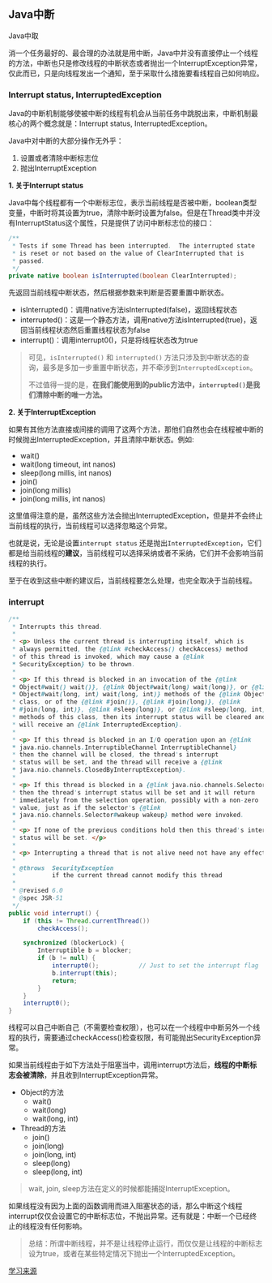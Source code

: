 ## Java中断

Java中取

消一个任务最好的、最合理的办法就是用中断，Java中并没有直接停止一个线程的方法，中断也只是修改线程的中断状态或者抛出一个InterruptException异常，仅此而已，只是向线程发出一个通知，至于采取什么措施要看线程自己如何响应。

### Interrupt status, InterruptedException

Java的中断机制能够使被中断的线程有机会从当前任务中跳脱出来，中断机制最核心的两个概念就是：Interrupt status, InterruptedException。

Java中对中断的大部分操作无外乎：

1. 设置或者清除中断标志位
2. 抛出InterruptException

**1. 关于Interrupt status**

Java中每个线程都有一个中断标志位，表示当前线程是否被中断，boolean类型变量，中断时将其设置为true，清除中断时设置为false。但是在Thread类中并没有InterruptStatus这个属性，只是提供了访问中断标志位的接口：

```java
/**
 * Tests if some Thread has been interrupted.  The interrupted state
 * is reset or not based on the value of ClearInterrupted that is
 * passed.
 */
private native boolean isInterrupted(boolean ClearInterrupted);
```

先返回当前线程中断状态，然后根据参数来判断是否要重置中断状态。

- isInterrupted()：调用native方法isInterrupted(false)，返回线程状态
- interrupted()：这是一个静态方法，调用native方法isInterrupted(true)，返回当前线程状态然后重置线程状态为false
- interrupt()：调用interrupt0()，只是将线程状态改为true

> 可见，`isInterrupted()` 和 `interrupted()` 方法只涉及到中断状态的查询，最多是多加一步重置中断状态，并不牵涉到`InterruptedException`。
>
> 不过值得一提的是，**在我们能使用到的public方法中，`interrupted()`是我们清除中断的唯一方法。**

**2. 关于InterruptException**

如果有其他方法直接或间接的调用了这两个方法，那他们自然也会在线程被中断的时候抛出InterruptedException，并且清除中断状态。例如:

- wait()
- wait(long timeout, int nanos)
- sleep(long millis, int nanos)
- join()
- join(long millis)
- join(long millis, int nanos)

这里值得注意的是，虽然这些方法会抛出InterruptedException，但是并不会终止当前线程的执行，当前线程可以选择忽略这个异常。

也就是说，无论是设置`interrupt status` 还是抛出`InterruptedException`，它们都是给当前线程的**建议**，当前线程可以选择采纳或者不采纳，它们并不会影响当前线程的执行。

至于在收到这些中断的建议后，当前线程要怎么处理，也完全取决于当前线程。

### interrupt

```java
/**
 * Interrupts this thread.
 *
 * <p> Unless the current thread is interrupting itself, which is
 * always permitted, the {@link #checkAccess() checkAccess} method
 * of this thread is invoked, which may cause a {@link
 * SecurityException} to be thrown.
 *
 * <p> If this thread is blocked in an invocation of the {@link
 * Object#wait() wait()}, {@link Object#wait(long) wait(long)}, or {@link
 * Object#wait(long, int) wait(long, int)} methods of the {@link Object}
 * class, or of the {@link #join()}, {@link #join(long)}, {@link
 * #join(long, int)}, {@link #sleep(long)}, or {@link #sleep(long, int)},
 * methods of this class, then its interrupt status will be cleared and it
 * will receive an {@link InterruptedException}.
 *
 * <p> If this thread is blocked in an I/O operation upon an {@link
 * java.nio.channels.InterruptibleChannel InterruptibleChannel}
 * then the channel will be closed, the thread's interrupt
 * status will be set, and the thread will receive a {@link
 * java.nio.channels.ClosedByInterruptException}.
 *
 * <p> If this thread is blocked in a {@link java.nio.channels.Selector}
 * then the thread's interrupt status will be set and it will return
 * immediately from the selection operation, possibly with a non-zero
 * value, just as if the selector's {@link
 * java.nio.channels.Selector#wakeup wakeup} method were invoked.
 *
 * <p> If none of the previous conditions hold then this thread's interrupt
 * status will be set. </p>
 *
 * <p> Interrupting a thread that is not alive need not have any effect.
 *
 * @throws  SecurityException
 *          if the current thread cannot modify this thread
 *
 * @revised 6.0
 * @spec JSR-51
 */
public void interrupt() {
    if (this != Thread.currentThread())
        checkAccess();

    synchronized (blockerLock) {
        Interruptible b = blocker;
        if (b != null) {
            interrupt0();           // Just to set the interrupt flag
            b.interrupt(this);
            return;
        }
    }
    interrupt0();
}
```

线程可以自己中断自己（不需要检查权限），也可以在一个线程中中断另外一个线程的执行，需要通过checkAccess()检查权限，有可能抛出SecurityException异常。

如果当前线程由于如下方法处于阻塞当中，调用interrupt方法后，**线程的中断标志会被清除**，并且收到InterruptException异常。

- Object的方法
  - wait()
  - wait(long)
  - wait(long, int)
- Thread的方法
  - join()
  - join(long)
  - join(long, int)
  - sleep(long)
  - sleep(long, int)

> wait, join, sleep方法在定义的时候都能捕捉InterruptException。

如果线程没有因为上面的函数调用而进入阻塞状态的话，那么中断这个线程interrupt仅仅会设置它的中断标志位，不抛出异常。还有就是：中断一个已经终止的线程没有任何影响。

> 总结：所谓中断线程，并不是让线程停止运行，而仅仅是让线程的中断标志设为true，或者在某些特定情况下抛出一个InterruptedException。

[学习来源](https://segmentfault.com/a/1190000016083002)